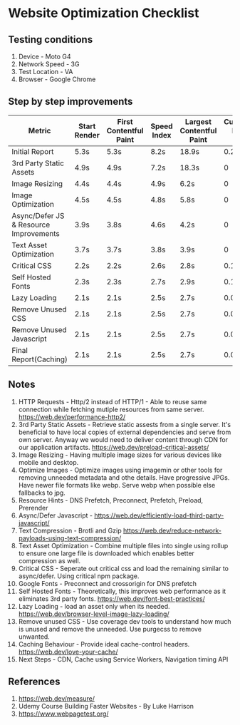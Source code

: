 # Website Optimization Checklist

## Testing conditions

1. Device - Moto G4
1. Network Speed - 3G
1. Test Location - VA
1. Browser - Google Chrome

## Step by step improvements

Metric | Start Render | First Contentful Paint | Speed Index | Largest Contentful Paint | Cumulative Layout Shift  | Time to Interactive | Total Blocking Time | Bytes Downloaded | Fully Loaded | Lighthouse Score 
--- | --- | --- | --- |--- |--- |--- |--- |--- |--- |--- 
Initial Report | 5.3s | 5.3s | 8.2s | 18.9s | 0.231 | 35.7s | 0.6s | 4264kb | 33.0s | 12
3rd Party Static Assets  | 4.9s | 4.9s | 7.2s | 18.3s | 0 | 27s | 0.6s | 4817kb | 29.8s | 25
Image Resizing  | 4.4s | 4.4s | 4.9s | 6.2s | 0 | 12s | 0.6s | 658kb | 14s | 38
Image Optimization  | 4.5s | 4.5s | 4.8s | 5.8s | 0 | 9.6s | 0.6s | 615kb | 13s | 46
Async/Defer JS & Resource Improvements  | 3.9s | 3.8s | 4.6s | 4.2s | 0 | 6.5s | 0.4s | 569kb | 12s | 70
Text Asset Optimization  | 3.7s | 3.7s | 3.8s | 3.9s | 0 | 2.6s | 0.6s | 472kb | 12.5s | 79
Critical CSS  | 2.2s | 2.2s | 2.6s | 2.8s | 0.185 | 2.7s | 0.7s | 476kb | 11s | 81
Self Hosted Fonts  | 2.3s | 2.3s | 2.7s | 2.9s | 0.185 | 2.6s | 0.7s | 503kb | 11s | 81
Lazy Loading  | 2.1s | 2.1s | 2.5s | 2.7s | 0.001 | 3.0s | 0.2s | 240kb | 11.8s | 82
Remove Unused CSS  | 2.1s | 2.1s | 2.5s | 2.7s | 0.001 | 3.0s | 0.2s | 226kb | 7.9s | 94
Remove Unused Javascript  | 2.1s | 2.1s | 2.5s | 2.7s | 0.001 | 2.4s | 0s | 136kb | 4.5s | 96
Final Report(Caching)  | 2.1s | 2.1s | 2.5s | 2.7s | 0.001 | 2.4s | 0s | 137kb | 4.5s | 99

## Notes
1. HTTP Requests - Http/2 instead of HTTP/1 - Able to reuse same connection while fetching mutiple resources from same server. https://web.dev/performance-http2/
1. 3rd Party Static Assets - Retrieve static assests from a single server. It's beneficial to have local copies of external dependencies and serve from own server. Anyway we would need to deliver content through CDN for our application artifacts. https://web.dev/preload-critical-assets/
1. Image Resizing - Having multiple image sizes for various devices like mobile and desktop.
1. Optimize Images - Optimize images using imagemin or other tools for removing unneeded metadata and othe details. Have progressive JPGs. Have newer file formats like webp. Serve webp when possible else fallbacks to jpg.
1. Resource Hints - DNS Prefetch, Preconnect, Prefetch, Preload, Prerender
1. Async/Defer Javascript - https://web.dev/efficiently-load-third-party-javascript/
1. Text Compression - Brotli and Gzip https://web.dev/reduce-network-payloads-using-text-compression/
1. Text Asset Optimization - Combine multiple files into single using rollup to ensure one large file is downloaded which enables better compression as well.
1. Critical CSS - Seperate out critical css and load the remaining similar to async/defer. Using critical npm package.
1. Google Fonts - Preconnect and crossorigin for DNS prefetch
1. Self Hosted Fonts - Theoretically, this improves web performance as it eliminates 3rd party fonts.
https://web.dev/font-best-practices/
1. Lazy Loading - load an asset only when its needed. https://web.dev/browser-level-image-lazy-loading/
1. Remove unused CSS - Use coverage dev tools to understand how much is unused and remove the unneeded. Use purgecss to remove unwanted.
1. Caching Behaviour - Provide ideal cache-control headers. https://web.dev/love-your-cache/
1. Next Steps - CDN, Cache using Service Workers, Navigation timing API 

## References

1. https://web.dev/measure/
1. Udemy Course Building Faster Websites - By Luke Harrison
1. https://www.webpagetest.org/